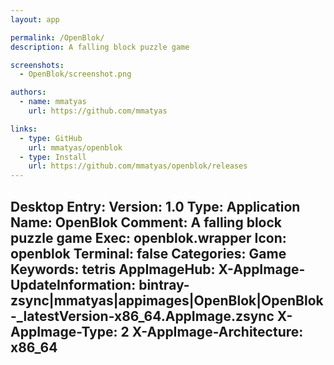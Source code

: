 ```yaml
---
layout: app

permalink: /OpenBlok/
description: A falling block puzzle game

screenshots:
  - OpenBlok/screenshot.png

authors:
  - name: mmatyas
    url: https://github.com/mmatyas

links:
  - type: GitHub
    url: mmatyas/openblok
  - type: Install
    url: https://github.com/mmatyas/openblok/releases
---
```

Desktop Entry:
  Version: 1.0
  Type: Application
  Name: OpenBlok
  Comment: A falling block puzzle game
  Exec: openblok.wrapper
  Icon: openblok
  Terminal: false
  Categories: Game
  Keywords: tetris
AppImageHub:
  X-AppImage-UpdateInformation: bintray-zsync|mmatyas|appimages|OpenBlok|OpenBlok-_latestVersion-x86_64.AppImage.zsync
  X-AppImage-Type: 2
  X-AppImage-Architecture: x86_64
---
